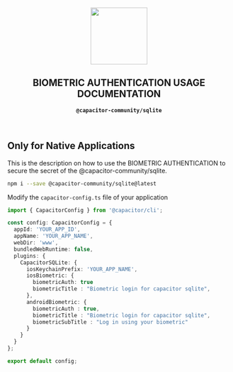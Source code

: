 <p align="center"><br><img src="https://user-images.githubusercontent.com/236501/85893648-1c92e880-b7a8-11ea-926d-95355b8175c7.png" width="128" height="128" /></p>
<h2 align="center">BIOMETRIC AUTHENTICATION USAGE DOCUMENTATION</h2>
<p align="center"><strong><code>@capacitor-community/sqlite</code></strong></p>
<p align="center">
<br>

## Only for Native Applications

This is the description on how to use the BIOMETRIC AUTHENTICATION to secure the secret of the @capacitor-community/sqlite.


```bash
npm i --save @capacitor-community/sqlite@latest
```

Modify the `capacitor-config.ts` file of your application

```ts
import { CapacitorConfig } from '@capacitor/cli';

const config: CapacitorConfig = {
  appId: 'YOUR_APP_ID',
  appName: 'YOUR_APP_NAME',
  webDir: 'www',
  bundledWebRuntime: false,
  plugins: {
    CapacitorSQLite: {
      iosKeychainPrefix: 'YOUR_APP_NAME',
      iosBiometric: {
        biometricAuth: true 
        biometricTitle : "Biometric login for capacitor sqlite",
      },
      androidBiometric: {
        biometricAuth : true,
        biometricTitle : "Biometric login for capacitor sqlite",
        biometricSubTitle : "Log in using your biometric"
      }
    }
  }
};

export default config;
```


